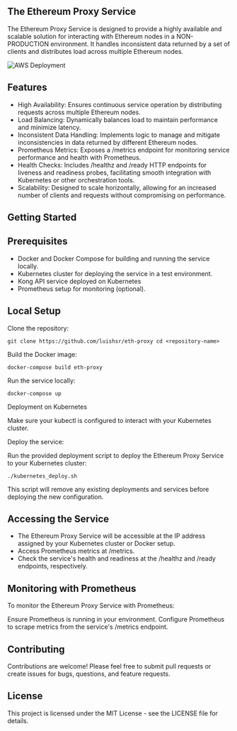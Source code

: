 ## The Ethereum Proxy Service

The Ethereum Proxy Service is designed to provide a highly available and scalable solution for interacting with Ethereum nodes in a NON-PRODUCTION environment. It handles inconsistent data returned by a set of clients and distributes load across multiple Ethereum nodes.

![AWS Deployment](https://github.com/luishsr/eth-proxy/assets/80909424/33c9af93-3d38-42f5-98c1-93935a83f759)

## Features

-   High Availability: Ensures continuous service operation by distributing requests across multiple Ethereum nodes.
-   Load Balancing: Dynamically balances load to maintain performance and minimize latency.
-   Inconsistent Data Handling: Implements logic to manage and mitigate inconsistencies in data returned by different Ethereum nodes.
-   Prometheus Metrics: Exposes a /metrics endpoint for monitoring service performance and health with Prometheus.
-   Health Checks: Includes /healthz and /ready HTTP endpoints for liveness and readiness probes, facilitating smooth integration with Kubernetes or other orchestration tools.
-   Scalability: Designed to scale horizontally, allowing for an increased number of clients and requests without compromising on performance.

## Getting Started

## Prerequisites

-   Docker and Docker Compose for building and running the service locally.
-   Kubernetes cluster for deploying the service in a test environment.
-   Kong API service deployed on Kubernetes
-   Prometheus setup for monitoring (optional).

## Local Setup

Clone the repository:

    git clone https://github.com/luishsr/eth-proxy cd <repository-name>

Build the Docker image:

    docker-compose build eth-proxy

Run the service locally:

    docker-compose up

Deployment on Kubernetes

Make sure your kubectl is configured to interact with your Kubernetes cluster.

Deploy the service:

Run the provided deployment script to deploy the Ethereum Proxy Service to your Kubernetes cluster:

    ./kubernetes_deploy.sh

This script will remove any existing deployments and services before deploying the new configuration.

## Accessing the Service

-   The Ethereum Proxy Service will be accessible at the IP address assigned by your Kubernetes cluster or Docker setup.
-   Access Prometheus metrics at /metrics.
-   Check the service's health and readiness at the /healthz and /ready endpoints, respectively.

## Monitoring with Prometheus

To monitor the Ethereum Proxy Service with Prometheus:

Ensure Prometheus is running in your environment. Configure Prometheus to scrape metrics from the service's /metrics endpoint.

## Contributing

Contributions are welcome! Please feel free to submit pull requests or create issues for bugs, questions, and feature requests.

## License

This project is licensed under the MIT License - see the LICENSE file for details.
